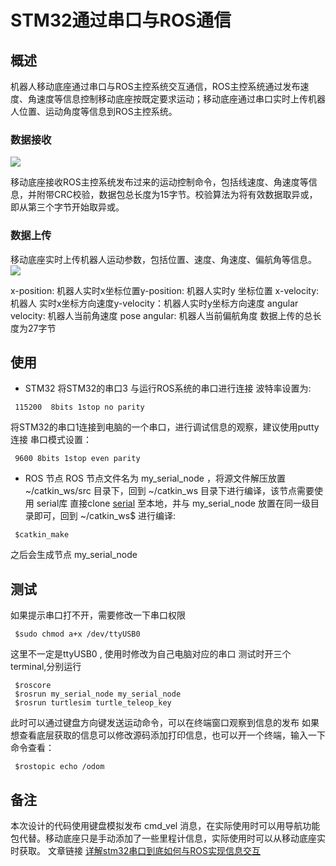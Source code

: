 # STM32通过串口与ROS通信
## 概述
机器人移动底座通过串口与ROS主控系统交互通信，ROS主控系统通过发布速度、角速度等信息控制移动底座按既定要求运动；移动底座通过串口实时上传机器人位置、运动角度等信息到ROS主控系统。
### 数据接收
 ![](mobile-base/tab1.png)

移动底座接收ROS主控系统发布过来的运动控制命令，包括线速度、角速度等信息，并附带CRC校验，数据包总长度为15字节。校验算法为将有效数据取异或，即从第三个字节开始取异或。
### 数据上传
移动底座实时上传机器人运动参数，包括位置、速度、角速度、偏航角等信息。
![](mobile-base/tab2.png)

x-position: 机器人实时x坐标位置y-position: 机器人实时y 坐标位置
x-velocity: 机器人 实时x坐标方向速度y-velocity：机器人实时y坐标方向速度
angular velocity: 机器人当前角速度
pose angular: 机器人当前偏航角度
数据上传的总长度为27字节
## 使用
* STM32
将STM32的串口3 与运行ROS系统的串口进行连接 波特率设置为:
```
 115200  8bits 1stop no parity
```
将STM32的串口1连接到电脑的一个串口，进行调试信息的观察，建议使用putty连接 串口模式设置：
```
 9600 8bits 1stop even parity 
```
* ROS 节点
ROS 节点文件名为 my_serial_node ，将源文件解压放置~/catkin_ws/src 目录下，回到 ~/catkin_ws 目录下进行编译，该节点需要使用 serial库 直接clone [serial](https://github.com/wjwwood/serial) 至本地，并与 my_serial_node 放置在同一级目录即可，回到 ~/catkin_ws$ 进行编译:
```
 $catkin_make 
```
之后会生成节点 my_serial_node
## 测试
如果提示串口打不开，需要修改一下串口权限
```
 $sudo chmod a+x /dev/ttyUSB0
```
这里不一定是ttyUSB0 , 使用时修改为自己电脑对应的串口	
测试时开三个terminal,分别运行
```
 $roscore  
 $rosrun my_serial_node my_serial_node
 $rosrun turtlesim turtle_teleop_key
```
此时可以通过键盘方向键发送运动命令，可以在终端窗口观察到信息的发布
如果想查看底层获取的信息可以修改源码添加打印信息，也可以开一个终端，输入一下命令查看：
```
 $rostopic echo /odom 
```
## 备注
本次设计的代码使用键盘模拟发布 cmd_vel 消息，在实际使用时可以用导航功能包代替。移动底座只是手动添加了一些里程计信息，实际使用时可以从移动底座实时获取。
文章链接 [详解stm32串口到底如何与ROS实现信息交互](http://stevenshi.me/2017/10/11/stm32-serial-port-ros/)
